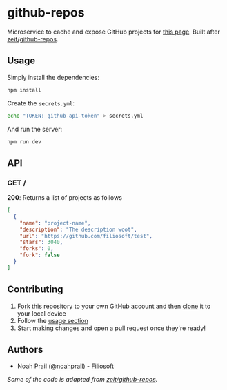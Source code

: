 # github-repos

Microservice to cache and expose GitHub projects for [this page](https://filiosoft.org). Built after [zeit/github-repos](https://github.com/zeit/github-repos).

## Usage

Simply install the dependencies:

```bash
npm install
```

Create the `secrets.yml`:

```bash
echo "TOKEN: github-api-token" > secrets.yml
```

And run the server:

```bash
npm run dev
```

## API

### GET /

**200**: Returns a list of projects as follows

```json
[
  {
    "name": "project-name",
    "description": "The description woot",
    "url": "https://github.com/filiosoft/test",
    "stars": 3040,
    "forks": 0,
    "fork": false
  }
]
```

## Contributing

1. [Fork](https://help.github.com/articles/fork-a-repo/) this repository to your own GitHub account and then [clone](https://help.github.com/articles/cloning-a-repository/) it to your local device
2. Follow the [usage section](#usage)
3. Start making changes and open a pull request once they're ready!

## Authors

- Noah Prail ([@noahprail](https://twitter.com/noahprail)) - [Filiosoft](https://filiosoft.com)

_Some of the code is adapted from [zeit/github-repos](https://github.com/zeit/github-repos)._
